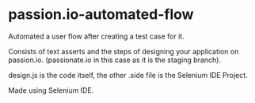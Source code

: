 # passion.io-automated-flow
Automated a user flow after creating a test case for it.

Consists of text asserts and the steps of designing your application on passion.io.  (passionate.io in this case as it is the staging branch).

design.js is the code itself, the other .side file is the Selenium IDE Project.

Made using Selenium IDE.
